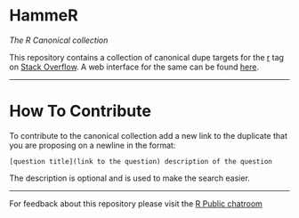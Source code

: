 # HammeR
*The R Canonical collection*

This repository contains a collection of canonical dupe targets for the [r](http://stackoverflow.com/questions/tagged/r) tag on [Stack Overflow](http://stackoverflow.com). A web interface for the same can be found [here](http://r-public.github.io/hammer/). 

--------------------

# How To Contribute 

To contribute to the canonical collection add a new link to the duplicate that you are proposing on a newline in the format:

    [question title](link to the question) description of the question

The description is optional and is used to make the search easier. 

--------------------

For feedback about this repository please visit the [R Public chatroom](http://chat.stackoverflow.com/rooms/25312/r-public) 
